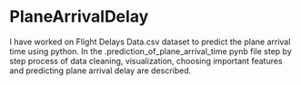 # PlaneArrivalDelay
I have worked on Flight Delays Data.csv dataset to predict the plane arrival time using python. In the .prediction_of_plane_arrival_time pynb file step by step process of data cleaning, visualization, choosing important features and predicting plane arrival delay are described. 
